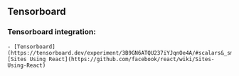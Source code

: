 
## Tensorboard
  ### Tensorboard integration:
    - [Tensorboard](https://tensorboard.dev/experiment/3B9GN6ATQU237iYJqnOe4A/#scalars&_smoothingWeight=0.853)
    [Sites Using React](https://github.com/facebook/react/wiki/Sites-Using-React)
